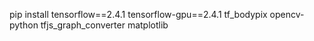 pip install tensorflow==2.4.1 tensorflow-gpu==2.4.1 tf_bodypix opencv-python tfjs_graph_converter matplotlib

